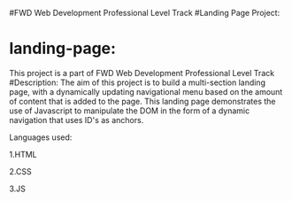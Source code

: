 #FWD Web Development Professional Level Track 
#Landing Page Project:
# landing-page:
This project is a part of FWD Web Development Professional Level Track 
#Description:
The aim of this project is to build a multi-section landing page, with a dynamically updating navigational menu based on the amount of content that is added to the page. This landing page demonstrates the use of Javascript to manipulate the DOM in the form of a dynamic navigation that uses ID's as anchors. 

Languages used:


1.HTML


2.CSS



3.JS
